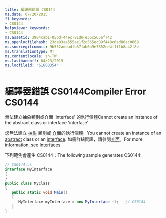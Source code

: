 ```yaml
---
title: 編譯器錯誤 CS0144
ms.date: 07/20/2015
f1_keywords:
- CS0144
helpviewer_keywords:
- CS0144
ms.assetid: 3904cab1-05bd-44ec-81d0-e36c5656f742
ms.openlocfilehash: 23da83aa555ae1f2c565ec09f448c0ad80ac0669
ms.sourcegitcommit: 9b552addadfb57fab0b9e7852ed4f1f1b8a42f8e
ms.translationtype: MT
ms.contentlocale: zh-TW
ms.lasthandoff: 04/23/2019
ms.locfileid: "61688354"
---
```

# <a name="compiler-error-cs0144"></a><span data-ttu-id="463ec-102">編譯器錯誤 CS0144</span><span class="sxs-lookup"><span data-stu-id="463ec-102">Compiler Error CS0144</span></span>
<span data-ttu-id="463ec-103">無法建立抽象類別或介面 'interface' 的執行個體</span><span class="sxs-lookup"><span data-stu-id="463ec-103">Cannot create an instance of the abstract class or interface 'interface'</span></span>  
  
 <span data-ttu-id="463ec-104">您無法建立 [抽象](../../csharp/language-reference/keywords/abstract.md) 類別或 [介面](../../csharp/language-reference/keywords/interface.md)的執行個體。</span><span class="sxs-lookup"><span data-stu-id="463ec-104">You cannot create an instance of an [abstract](../../csharp/language-reference/keywords/abstract.md) class or an [interface](../../csharp/language-reference/keywords/interface.md).</span></span> <span data-ttu-id="463ec-105">如需詳細資訊，請參閱[介面](../../csharp/programming-guide/interfaces/index.md)。</span><span class="sxs-lookup"><span data-stu-id="463ec-105">For more information, see [Interfaces](../../csharp/programming-guide/interfaces/index.md).</span></span>  
  
 <span data-ttu-id="463ec-106">下列範例會產生 CS0144：</span><span class="sxs-lookup"><span data-stu-id="463ec-106">The following sample generates CS0144:</span></span>  
  
```csharp  
// CS0144.cs  
interface MyInterface  
{  
}  
public class MyClass  
{  
   public static void Main()  
   {  
      MyInterface myInterface = new MyInterface ();   // CS0144  
   }  
}  
```

